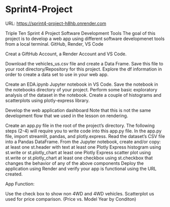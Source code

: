 # Sprint4-Project

URL: https://sprint4-project-h8hb.onrender.com

Triple Ten Sprint 4 Project Software Development Tools
The goal of this project is to develop a web app using different software developmenet tools from a local terminal. GitHub, Render, VS Code

Creat a GiftHub Account, a Render Account and VS Code. 

Download the vehicles_us.csv file and create a Data Frame. Save this file to your root directory/Repository for this project. 
Explore the df information in order to create a data set to use in your web app. 

Create an EDA.ipynb Jupyter notebook in VS Code.
Save the notebook in the notebooks directory of your project.
Perform some basic exploratory analysis of the dataset in the notebook.
Create a couple of histograms and scatterplots using plotly-express library.

Develop the web application dashboard
Note that this is not the same development flow that we used in the lesson on rendering.

Create an app.py file in the root of the project’s directory. The following steps (2-4) will require you to write code into this app.py file.
In the app.py file, import streamlit, pandas, and plotly.express.
Read the dataset’s CSV file into a Pandas DataFrame.
From the Jupyter notebook, create and/or copy:
at least one st.header with text
at least one Plotly Express histogram using st.write or st.plotly_chart
at least one Plotly Express scatter plot using st.write or st.plotly_chart
at least one checkbox using st.checkbox that changes the behavior of any of the above components
Deploy the application using Render and verify your app is functional using the URL created. 

App Function: 

Use the check box to show non 4WD and 4WD vehicles. 
Scatterplot us used for price comparison. (Price vs. Model Year by Conditon)


